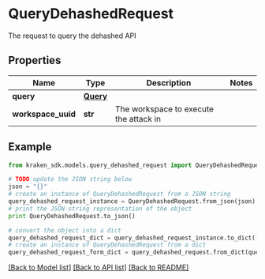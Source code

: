 # QueryDehashedRequest

The request to query the dehashed API

## Properties
Name | Type | Description | Notes
------------ | ------------- | ------------- | -------------
**query** | [**Query**](Query.md) |  | 
**workspace_uuid** | **str** | The workspace to execute the attack in | 

## Example

```python
from kraken_sdk.models.query_dehashed_request import QueryDehashedRequest

# TODO update the JSON string below
json = "{}"
# create an instance of QueryDehashedRequest from a JSON string
query_dehashed_request_instance = QueryDehashedRequest.from_json(json)
# print the JSON string representation of the object
print QueryDehashedRequest.to_json()

# convert the object into a dict
query_dehashed_request_dict = query_dehashed_request_instance.to_dict()
# create an instance of QueryDehashedRequest from a dict
query_dehashed_request_form_dict = query_dehashed_request.from_dict(query_dehashed_request_dict)
```
[[Back to Model list]](../README.md#documentation-for-models) [[Back to API list]](../README.md#documentation-for-api-endpoints) [[Back to README]](../README.md)


